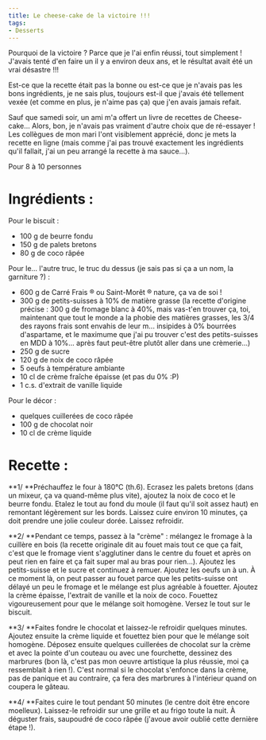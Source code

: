 ```yaml
---
title: Le cheese-cake de la victoire !!!
tags:
- Desserts
---
```


Pourquoi de la victoire ? Parce que je l'ai enfin réussi, tout simplement ! J'avais tenté d'en faire un il y a environ deux ans, et le résultat avait été un vrai désastre !!!

Est-ce que la recette était pas la bonne ou est-ce que je n'avais pas les bons ingrédients, je ne sais plus, toujours est-il que j'avais été tellement vexée (et comme en plus, je n'aime pas ça) que j'en avais jamais refait.

Sauf que samedi soir, un ami m'a offert un livre de recettes de Cheese-cake... Alors, bon, je n'avais pas vraiment d'autre choix que de ré-essayer ! Les collègues de mon mari l'ont visiblement apprécié, donc je mets la recette en ligne (mais comme j'ai pas trouvé exactement les ingrédients qu'il fallait, j'ai un peu arrangé la recette à ma sauce...).



Pour 8 à 10 personnes





# Ingrédients :



Pour le biscuit :
 - 100 g de beurre fondu
 - 150 g de palets bretons
 - 80 g de coco râpée

Pour le... l'autre truc, le truc du dessus (je sais pas si ça a un nom, la garniture ?) :
 - 600 g de Carré Frais ® ou Saint-Morêt ® nature, ça va de soi !
 - 300 g de petits-suisses à 10% de matière grasse (la recette d'origine précise : 300 g de fromage blanc à 40%, mais vas-t'en trouver ça, toi, maintenant que tout le monde a la phobie des matières grasses, les 3/4 des rayons frais sont envahis de leur m... insipides à 0% bourrées d'aspartame, et le maximume que j'ai pu trouver c'est des petits-suisses en MDD à 10%... après faut peut-être plutôt aller dans une crèmerie...)
 - 250 g de sucre
 - 120 g de noix de coco râpée
 - 5 oeufs à température ambiante
 - 10 cl de crème fraîche épaisse (et pas du 0% :P)
 - 1 c.s. d'extrait de vanille liquide

Pour le décor :
 - quelques cuillerées de coco râpée
 - 100 g de chocolat noir
 - 10 cl de crème liquide



# Recette :



**1/ **Préchauffez le four à 180°C (th.6). Ecrasez les palets bretons (dans un mixeur, ça va quand-même plus vite), ajoutez la noix de coco et le beurre fondu. Etalez le tout au fond du moule (il faut qu'il soit assez haut) en remontant légèrement sur les bords. Laissez cuire environ 10 minutes, ça doit prendre une jolie couleur dorée. Laissez refroidir.

**2/ **Pendant ce temps, passez à la "crème" : mélangez le fromage à la cuillère en bois (la recette originale dit au fouet mais tout ce que ça fait, c'est que le fromage vient s'agglutiner dans le centre du fouet et après on peut rien en faire et ça fait super mal au bras pour rien...). Ajoutez les petits-suisse et le sucre et continuez à remuer. Ajoutez les oeufs un à un. À ce moment là, on peut passer au fouet parce que les petits-suisse ont délayé un peu le fromage et le mélange est plus agréable à fouetter. Ajoutez la crème épaisse, l'extrait de vanille et la noix de coco. Fouettez vigoureusement pour que le mélange soit homogène. Versez le tout sur le biscuit.

**3/ **Faites fondre le chocolat et laissez-le refroidir quelques minutes. Ajoutez ensuite la crème liquide et fouettez bien pour que le mélange soit homogène. Déposez ensuite quelques cuillerées de chocolat sur la crème et avec la pointe d'un couteau ou avec une fourchette, dessinez des marbrures (bon là, c'est pas mon oeuvre artistique la plus réussie, moi ça ressemblait à rien !). C'est normal si le chocolat s'enfonce dans la crème, pas de panique et au contraire, ça fera des marbrures à l'intérieur quand on coupera le gâteau.

**4/ **Faites cuire le tout pendant 50 minutes (le centre doit être encore moelleux). Laissez-le refroidir sur une grille et au frigo toute la nuit. À déguster frais, saupoudré de coco râpée (j'avoue avoir oublié cette dernière étape !).
